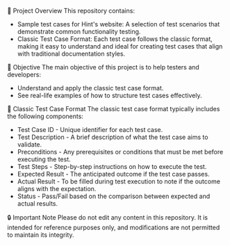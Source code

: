 📌 Project Overview
This repository contains:
- Sample test cases for Hint's website: A selection of test scenarios that demonstrate common functionality testing.
- Classic Test Case Format: Each test case follows the classic format, making it easy to understand and ideal for creating test cases that align with traditional documentation styles.

🎯 Objective
The main objective of this project is to help testers and developers:
- Understand and apply the classic test case format.
- See real-life examples of how to structure test cases effectively.

📝 Classic Test Case Format
The classic test case format typically includes the following components:
- Test Case ID - Unique identifier for each test case.
- Test Description - A brief description of what the test case aims to validate.
- Preconditions - Any prerequisites or conditions that must be met before executing the test.
- Test Steps - Step-by-step instructions on how to execute the test.
- Expected Result - The anticipated outcome if the test case passes.
- Actual Result - To be filled during test execution to note if the outcome aligns with the expectation.
- Status - Pass/Fail based on the comparison between expected and actual results.

🔒 Important Note
Please do not edit any content in this repository. It is intended for reference purposes only, and modifications are not permitted to maintain its integrity.
